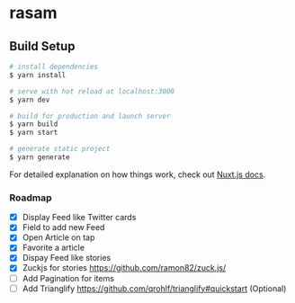 # rasam

## Build Setup

```bash
# install dependencies
$ yarn install

# serve with hot reload at localhost:3000
$ yarn dev

# build for production and launch server
$ yarn build
$ yarn start

# generate static project
$ yarn generate
```

For detailed explanation on how things work, check out [Nuxt.js docs](https://nuxtjs.org).


### Roadmap

- [x] Display Feed like Twitter cards
- [x] Field to add new Feed
- [x] Open Article on tap
- [x] Favorite a article
- [x] Dispay Feed like stories
- [x] Zuckjs for stories https://github.com/ramon82/zuck.js/
- [ ] Add Pagination for items
- [ ] Add Trianglify https://github.com/qrohlf/trianglify#quickstart (Optional)